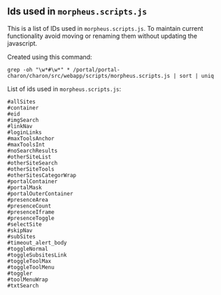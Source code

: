 ## Ids used in `morpheus.scripts.js`
This is a list of IDs used in `morpheus.scripts.js`. To maintain current functionality avoid moving or renaming them without updating the javascript.

Created using this command:
 
```
grep -oh "\w*#\w*" * /portal/portal-charon/charon/src/webapp/scripts/morpheus.scripts.js | sort | uniq
```

List of ids used in `morpheus.scripts.js`:   

```
#allSites
#container
#eid
#imgSearch
#linkNav
#loginLinks
#maxToolsAnchor
#maxToolsInt
#noSearchResults
#otherSiteList
#otherSiteSearch
#otherSiteTools
#otherSitesCategorWrap
#portalContainer
#portalMask
#portalOuterContainer
#presenceArea
#presenceCount
#presenceIframe
#presenceToggle
#selectSite
#skipNav
#subSites
#timeout_alert_body
#toggleNormal
#toggleSubsitesLink
#toggleToolMax
#toggleToolMenu
#toggler
#toolMenuWrap
#txtSearch
```